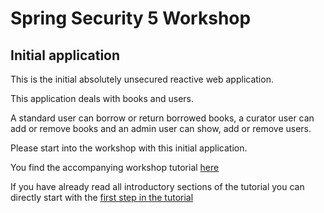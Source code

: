 # Spring Security 5 Workshop

## Initial application

This is the initial absolutely unsecured reactive web application.

This application deals with books and users.

A standard user can borrow or return borrowed books, a curator user can add or remove books
and an admin user can show, add or remove users.

Please start into the workshop with this initial application.

You find the accompanying workshop tutorial [here](https://andifalk.github.io/spring-security-5-workshop/)

If you have already read all introductory sections of the tutorial you can directly
start with the [first step in the tutorial](https://andifalk.github.io/spring-security-5-workshop/#_step_1_auto_configuration)
